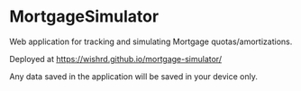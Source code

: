# MortgageSimulator

Web application for tracking and simulating Mortgage quotas/amortizations.

Deployed at https://wishrd.github.io/mortgage-simulator/

Any data saved in the application will be saved in your device only.
